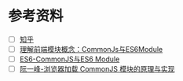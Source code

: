 

# 参考资料

- [ ] [知乎](https://www.zhihu.com/question/56820346)
- [ ] [理解前端模块概念：CommonJs与ES6Module](https://www.jianshu.com/p/18b0632a49a7)
- [ ] [ES6-CommonJS与ES6 Module](https://blog.csdn.net/kelly0721/article/details/109975181)
- [ ] [阮一峰-浏览器加载 CommonJS 模块的原理与实现](https://www.ruanyifeng.com/blog/2015/05/commonjs-in-browser.html)
